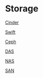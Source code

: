# Storage

[Cinder](https://github.com/MohsenEbrahimi86/ACFCP-notes/blob/main/Module6/Cinder.md)

[Swift]()

[Ceph]()

[DAS]()

[NAS]()

[SAN]()
